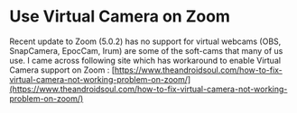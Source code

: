 # Use Virtual Camera on Zoom

Recent update to Zoom \(5.0.2\) has no support for virtual webcams \(OBS, SnapCamera, EpocCam, Irum\) are some of the soft-cams that many of us use. I came across following site which has workaround to enable Virtual Camera support on Zoom : [https://www.theandroidsoul.com/how-to-fix-virtual-camera-not-working-problem-on-zoom/](https://www.theandroidsoul.com/how-to-fix-virtual-camera-not-working-problem-on-zoom/)

